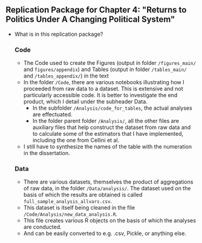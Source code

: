 ## Replication Package for Chapter 4: "Returns to Politics Under A Changing Political System"

- What is in this replication package?

  ### Code

  - The Code used to create the Figures (output in folder `/figures_main/` and `figures/appendix`) and Tables (output in folder `/tables_main/` and `/tables_appendix/`) in the text
  - In the folder `/Code`, there are various notebooks illustrating how I proceeded from raw data to a dataset. This is extensive and not particularly accessible code. It is better to investigate the end product, which I detail under the subheader Data. 
    - In the subfolder `/Analysis/code_for_tables`, the actual analyses are effectuated. 
    - In the folder parent folder `/Analysis/`, all the other files are auxiliary files that help construct the dataset from raw data and to calculate some of the estimators that I have implemented, including the one from Cellini et al. 
  - I still have to synthesize the names of the table with the numeration in the dissertation. 

  ### Data

  - There are various datasets, themselves the product of aggregations of raw data, in the folder `/Data/analysis/`. The dataset used on the basis of which the results are obtained is called `full_sample_analysis_allvars.csv`. 
  - This dataset is itself being cleaned in the file `/Code/Analysis/new_data_analysis.R`. 
  - This file creates various R objects on the basis of which the analyses are conducted. 
  - And can be easily converted to e.g. .csv, Pickle, or anything else. 

